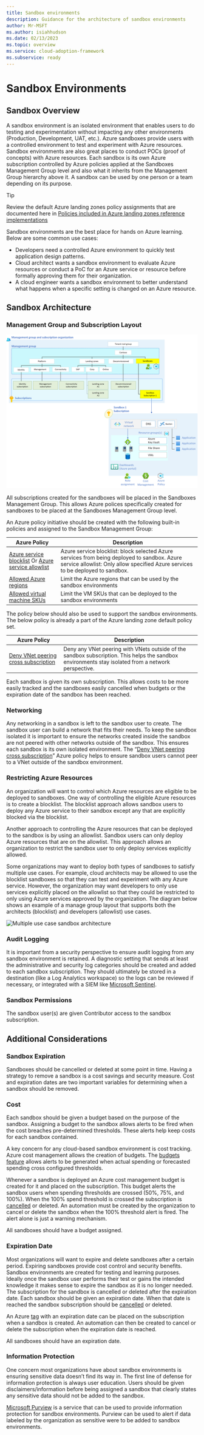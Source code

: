 ```yaml
---
title: Sandbox environments
description: Guidance for the architecture of sandbox environments
author: Mr-MSFT
ms.author: isiahhudson
ms.date: 02/13/2023
ms.topic: overview
ms.service: cloud-adoption-framework
ms.subservice: ready
---
```


# Sandbox Environments

## Sandbox Overview

A sandbox environment is an isolated environment that enables users to do testing and experimentation without impacting any other environments (Production, Development, UAT, etc.). Azure sandboxes provide users with a controlled environment to test and experiment with Azure resources. Sandbox environments are also great places to conduct POCs (proof of concepts) with Azure resources. Each sandbox is its own Azure subscription controlled by Azure policies applied at the Sandboxes Management Group level and also what it inherits from the Management Group hierarchy above it. A sandbox can be used by one person or a team depending on its purpose.

>[!TIP]
> Review the default Azure landing zones policy assignments that are documented here in [Policies included in Azure landing zones reference implementations](https://aka.ms/alz/policies)


Sandbox environments are the best place for hands on Azure learning. Below are some common use cases:

-   Developers need a controlled Azure environment to quickly test application design patterns.
-   Cloud architect wants a sandbox environment to evaluate Azure resources or conduct a PoC for an Azure service or resource before formally approving them for their organization.
-   A cloud engineer wants a sandbox environment to better understand what happens when a specific setting is changed on an Azure resource.

## Sandbox Architecture

### Management Group and Subscription Layout

![Single use case sandbox architecture](./media/single-usecase-sandbox.png)

All subscriptions created for the sandboxes will be placed in the Sandboxes Management Group. This allows Azure polices specifically created for sandboxes to be placed at the Sandboxes Management Group level.

An Azure policy initiative should be created with the following built-in policies and assigned to the Sandbox Management Group:

| Azure Policy                                                                                                                                                                                                                                                                                                                                                                                                                                                                                         | Description                                                                                                                                                                    |
|------------------------------------------------------------------------------------------------------------------------------------------------------------------------------------------------------------------------------------------------------------------------------------------------------------------------------------------------------------------------------------------------------------------------------------------------------------------------------------------------------|--------------------------------------------------------------------------------------------------------------------------------------------------------------------------------|
| [Azure service blocklist](https://www.azadvertizer.net/azpolicyadvertizer/6c112d4e-5bc7-47ae-a041-ea2d9dccd749.html?desc=compareJson&left=https%3A%2F%2Fwww.azadvertizer.net%2Fazpolicyadvertizerjson%2F6c112d4e-5bc7-47ae-a041-ea2d9dccd749_1.0.0.json&right=https%3A%2F%2Fwww.azadvertizer.net%2Fazpolicyadvertizerjson%2F6c112d4e-5bc7-47ae-a041-ea2d9dccd749_2.0.0.json) Or [Azure service allowlist](https://www.azadvertizer.net/azpolicyadvertizer/a08ec900-254a-4555-9bf5-e42af04b5c5c.html) | Azure service blocklist: block selected Azure services from being deployed to sandbox. Azure service allowlist: Only allow specified Azure services to be deployed to sandbox. |
| [Allowed Azure regions](https://www.azadvertizer.net/azpolicyadvertizer/e56962a6-4747-49cd-b67b-bf8b01975c4c.html)                                                                                                                                                                                                                                                                                                                                                                                   | Limit the Azure regions that can be used by the sandbox environments                                                                                                           |
| [Allowed virtual machine SKUs](https://www.azadvertizer.net/azpolicyadvertizer/cccc23c7-8427-4f53-ad12-b6a63eb452b3.html)                                                                                                                                                                                                                                                                                                                                                | Limit the VM SKUs that can be deployed to the sandbox environments                                                                                                             |

The policy below should also be used to support the sandbox environments. The below policy is already a part of the Azure landing zone default policy set.

| Azure Policy                                                                                                                                                                      | Description                                                                                                                                         |
|-----------------------------------------------------------------------------------------------------------------------------------------------------------------------------------|-----------------------------------------------------------------------------------------------------------------------------------------------------|
| [Deny VNet peering cross subscription](https://www.azadvertizer.net/azpolicyadvertizer/Deny-VNET-Peer-Cross-Sub.html) | Deny any VNet peering with VNets outside of the sandbox subscription. This helps the sandbox environments stay isolated from a network perspective. |

Each sandbox is given its own subscription. This allows costs to be more easily tracked and the sandboxes easily cancelled when budgets or the expiration date of the sandbox has been reached.

### Networking

Any networking in a sandbox is left to the sandbox user to create. The sandbox user can build a network that fits their needs. To keep the sandbox isolated it is important to ensure the networks created inside the sandbox are not peered with other networks outside of the sandbox. This ensures each sandbox is its own isolated environment. The “[Deny VNet peering cross subscription](https://www.azadvertizer.net/azpolicyadvertizer/Deny-VNET-Peer-Cross-Sub.html)” Azure policy helps to ensure sandbox users cannot peer to a VNet outside of the sandbox environment.

### Restricting Azure Resources

An organization will want to control which Azure resources are eligible to be deployed to sandboxes. One way of controlling the eligible Azure resources is to create a blocklist. The blocklist approach allows sandbox users to deploy any Azure service to their sandbox except any that are explicitly blocked via the blocklist.

Another approach to controlling the Azure resources that can be deployed to the sandbox is by using an allowlist. Sandbox users can only deploy Azure resources that are on the allowlist. This approach allows an organization to restrict the sandbox user to only deploy services explicitly allowed.

Some organizations may want to deploy both types of sandboxes to satisfy multiple use cases. For example, cloud architects may be allowed to use the blocklist sandboxes so that they can test and experiment with any Azure service. However, the organization may want developers to only use services explicitly placed on the allowlist so that they could be restricted to only using Azure services approved by the organization. The diagram below shows an example of a manage group layout that supports both the architects (blocklist) and developers (allowlist) use cases.

![Multiple use case sandbox architecture](/media/multi-usecase-sandbox.png)

### Audit Logging

It is important from a security perspective to ensure audit logging from any sandbox environment is retained. A diagnostic setting that sends at least the administrative and security log categories should be created and added to each sandbox subscription. They should ultimately be stored in a destination (like a Log Analytics workspace) so the logs can be reviewed if necessary, or integrated with a SIEM like [Microsoft Sentinel](https://learn.microsoft.com/azure/sentinel/overview).

### Sandbox Permissions

The sandbox user(s) are given Contributor access to the sandbox subscription.

## Additional Considerations

### Sandbox Expiration

Sandboxes should be cancelled or deleted at some point in time. Having a strategy to remove a sandbox is a cost savings and security measure. Cost and expiration dates are two important variables for determining when a sandbox should be removed.

### Cost

Each sandbox should be given a budget based on the purpose of the sandbox. Assigning a budget to the sandbox allows alerts to be fired when the cost breaches pre-determined thresholds. These alerts help keep costs for each sandbox contained.

A key concern for any cloud-based sandbox environment is cost tracking. Azure cost management allows the creation of budgets. The [budgets feature](https://learn.microsoft.com/azure/cost-management-billing/costs/tutorial-acm-create-budgets#create-a-budget-in-the-azure-portal) allows alerts to be generated when actual spending or forecasted spending cross configured thresholds.

Whenever a sandbox is deployed an Azure cost management budget is created for it and placed on the subscription. This budget alerts the sandbox users when spending thresholds are crossed (50%, 75%, and 100%). When the 100% spend threshold is crossed the subscription is [cancelled](https://learn.microsoft.com/azure/cost-management-billing/manage/cancel-azure-subscription#what-happens-after-subscription-cancellation) or deleted. An automation must be created by the organization to cancel or delete the sandbox when the 100% threshold alert is fired. The alert alone is just a warning mechanism.

All sandboxes should have a budget assigned.

### Expiration Date

Most organizations will want to expire and delete sandboxes after a certain period. Expiring sandboxes provide cost control and security benefits. Sandbox environments are created for testing and learning purposes. Ideally once the sandbox user performs their test or gains the intended knowledge it makes sense to expire the sandbox as it is no longer needed. The subscription for the sandbox is cancelled or deleted after the expiration date. Each sandbox should be given an expiration date. When that date is reached the sandbox subscription should be [cancelled](https://learn.microsoft.com/azure/cost-management-billing/manage/cancel-azure-subscription#what-happens-after-subscription-cancellation) or deleted.

An Azure [tag](https://learn.microsoft.com/azure/azure-resource-manager/management/tag-resources?tabs=json) with an expiration date can be placed on the subscription when a sandbox is created. An automation can then be created to cancel or delete the subscription when the expiration date is reached.

All sandboxes should have an expiration date.

### Information Protection

One concern most organizations have about sandbox environments is ensuring sensitive data doesn’t find its way in. The first line of defense for information protection is always user education. Users should be given disclaimers/information before being assigned a sandbox that clearly states any sensitive data should not be added to the sandbox.

[Microsoft Purview](https://learn.microsoft.com/azure/purview/overview) is a service that can be used to provide information protection for sandbox environments. Purview can be used to alert if data labeled by the organization as sensitive were to be added to sandbox environments.
